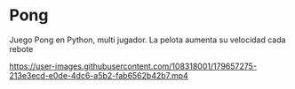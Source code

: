# Pong
Juego Pong en Python, multi jugador. La pelota aumenta su velocidad cada rebote








https://user-images.githubusercontent.com/108318001/179657275-213e3ecd-e0de-4dc6-a5b2-fab6562b42b7.mp4

